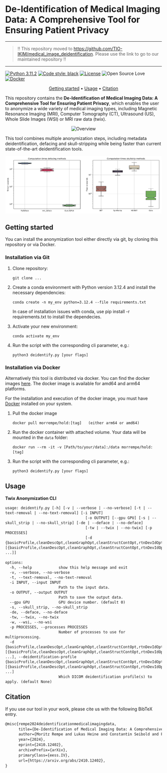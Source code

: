 # De-Identification of Medical Imaging Data: A Comprehensive Tool for Ensuring Patient Privacy

---

>
> :bangbang: This repository moved to https://github.com/TIO-IKIM/medical_image_deidentification. Please use the link to go to our maintained repository :bangbang:
>

---

[![Python 3.11.2](https://img.shields.io/badge/python-3.10%20%7C%203.11%20%7C%203.12-blue)](https://www.python.org/downloads/release/python-3120/) 
[![Code style: black](https://img.shields.io/badge/code%20style-black-000000.svg)](https://github.com/psf/black)
[![License](https://img.shields.io/badge/License-MIT-green.svg)](./LICENSE)
![Open Source Love][0c]
[![Docker](https://img.shields.io/badge/-Docker-46a2f1?style=flat-square&logo=docker&logoColor=white)](https://hub.docker.com/r/morrempe/hold)

[0c]: https://badges.frapsoft.com/os/v2/open-source.svg?v=103


<div align="center">

[Getting started](#getting-started) • [Usage](#usage) • [Citation](#citation)

</div>

This repository contains the **De-Identification of Medical Imaging Data: A Comprehensive Tool for Ensuring Patient Privacy**, which enables the user to anonymize a wide variety of medical imaging types, including Magnetic Resonance Imaging (MRI), Computer Tomography (CT), Ultrasound (US), Whole Slide Images (WSI) or MRI raw data (twix).

<div align="center">

![Overview](Figures/aam_pipeline-2.png)

</div>


This tool combines multiple anonymization steps, including metadata deidentification, defacing and skull-stripping while being faster than current state-of-the-art deidentification tools.

![Computationtimes](Figures/computation_times.png)

## Getting started

You can install the anonymization tool either directly via git, by cloning this repository or via Docker. 

### Installation via Git

1. Clone repository:
   
       git clone ...

2. Create a conda environment with Python version 3.12.4 and install the necessary dependencies:
   
       conda create -n my_env python=3.12.4 --file requirements.txt
    In case of installation issues with conda, use pip install -r requirements.txt to install the dependecies.

3. Activate your new environment:

       conda activate my_env

4. Run the script with the corresponding cli parameter, e.g.:

       python3 deidentify.py [your flags]

### Installation via Docker
Alternatively this tool is distributed via docker. You can find the docker images [here](https://hub.docker.com/r/morrempe/hold). The docker image is available for amd64 and arm64 platforms.

For the installation and execution of the docker image, you must have [Docker](https://docs.docker.com/get-docker/) installed on your system.

1. Pull the docker image

       docker pull morrempe/hold:[tag]   (either arm64 or amd64)

2. Run the docker container with attached volume. Your data will be mounted in the ````data```` folder:

       docker run --rm -it -v [Path/to/your/data]:/data morrempe/hold:[tag]

3. Run the script with the corresponding cli parameter, e.g.:

       python3 deidentify.py [your flags]

## Usage
**Twix Anonymization CLI**
```
usage: deidentify.py [-h] [-v | --verbose | --no-verbose] [-t | --text-removal | --no-text-removal] [-i INPUT]
                                    [-o OUTPUT] [--gpu GPU] [-s | --skull_strip | --no-skull_strip] [-de | --deface | --no-deface]
                                    [-tw | --twix | --no-twix] [-p PROCESSES]
                                    [-d {basicProfile,cleanDescOpt,cleanGraphOpt,cleanStructContOpt,rtnDevIdOpt,rtnInstIdOpt,rtnLongFullDatesOpt,rtnLongModifDatesOpt,rtnPatCharsOpt,rtnSafePrivOpt,rtnUIDsOpt} [{basicProfile,cleanDescOpt,cleanGraphOpt,cleanStructContOpt,rtnDevIdOpt,rtnInstIdOpt,rtnLongFullDatesOpt,rtnLongModifDatesOpt,rtnPatCharsOpt,rtnSafePrivOpt,rtnUIDsOpt} ...]]

options:
  -h, --help            show this help message and exit
  -v, --verbose, --no-verbose
  -t, --text-removal, --no-text-removal
  -i INPUT, --input INPUT
                        Path to the input data.
  -o OUTPUT, --output OUTPUT
                        Path to save the output data.
  --gpu GPU             GPU device number. (default 0)
  -s, --skull_strip, --no-skull_strip
  -de, --deface, --no-deface
  -tw, --twix, --no-twix
  -w, --wsi, --no-wsi
  -p PROCESSES, --processes PROCESSES
                        Number of processes to use for multiprocessing.
  -d {basicProfile,cleanDescOpt,cleanGraphOpt,cleanStructContOpt,rtnDevIdOpt,rtnInstIdOpt,rtnLongFullDatesOpt,rtnLongModifDatesOpt,rtnPatCharsOpt,rtnSafePrivOpt,rtnUIDsOpt} [{basicProfile,cleanDescOpt,cleanGraphOpt,cleanStructContOpt,rtnDevIdOpt,rtnInstIdOpt,rtnLongFullDatesOpt,rtnLongModifDatesOpt,rtnPatCharsOpt,rtnSafePrivOpt,rtnUIDsOpt} ...], --deidentification-profile {basicProfile,cleanDescOpt,cleanGraphOpt,cleanStructContOpt,rtnDevIdOpt,rtnInstIdOpt,rtnLongFullDatesOpt,rtnLongModifDatesOpt,rtnPatCharsOpt,rtnSafePrivOpt,rtnUIDsOpt} [{basicProfile,cleanDescOpt,cleanGraphOpt,cleanStructContOpt,rtnDevIdOpt,rtnInstIdOpt,rtnLongFullDatesOpt,rtnLongModifDatesOpt,rtnPatCharsOpt,rtnSafePrivOpt,rtnUIDsOpt} ...]
                        Which DICOM deidentification profile(s) to apply. (default None)
```

## Citation

If you use our tool in your work, please cite us with the following BibTeX entry.
```latex
@misc{rempe2024deidentificationmedicalimagingdata,
      title={De-Identification of Medical Imaging Data: A Comprehensive Tool for Ensuring Patient Privacy}, 
      author={Moritz Rempe and Lukas Heine and Constantin Seibold and Fabian Hörst and Jens Kleesiek},
      year={2024},
      eprint={2410.12402},
      archivePrefix={arXiv},
      primaryClass={eess.IV},
      url={https://arxiv.org/abs/2410.12402}, 
}
```

